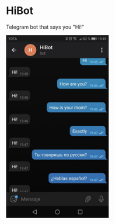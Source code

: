 # HiBot
Telegram bot that says you "Hi!"

<img src="https://github.com/RenatFakhrutdinov/HiBot/blob/master/assets/demo.png" height=500/>
